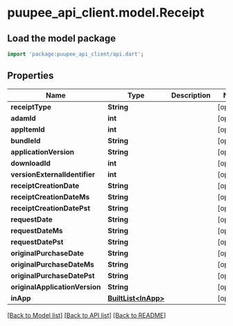 # puupee_api_client.model.Receipt

## Load the model package
```dart
import 'package:puupee_api_client/api.dart';
```

## Properties
Name | Type | Description | Notes
------------ | ------------- | ------------- | -------------
**receiptType** | **String** |  | [optional] 
**adamId** | **int** |  | [optional] 
**appItemId** | **int** |  | [optional] 
**bundleId** | **String** |  | [optional] 
**applicationVersion** | **String** |  | [optional] 
**downloadId** | **int** |  | [optional] 
**versionExternalIdentifier** | **int** |  | [optional] 
**receiptCreationDate** | **String** |  | [optional] 
**receiptCreationDateMs** | **String** |  | [optional] 
**receiptCreationDatePst** | **String** |  | [optional] 
**requestDate** | **String** |  | [optional] 
**requestDateMs** | **String** |  | [optional] 
**requestDatePst** | **String** |  | [optional] 
**originalPurchaseDate** | **String** |  | [optional] 
**originalPurchaseDateMs** | **String** |  | [optional] 
**originalPurchaseDatePst** | **String** |  | [optional] 
**originalApplicationVersion** | **String** |  | [optional] 
**inApp** | [**BuiltList&lt;InApp&gt;**](InApp.md) |  | [optional] 

[[Back to Model list]](../README.md#documentation-for-models) [[Back to API list]](../README.md#documentation-for-api-endpoints) [[Back to README]](../README.md)


